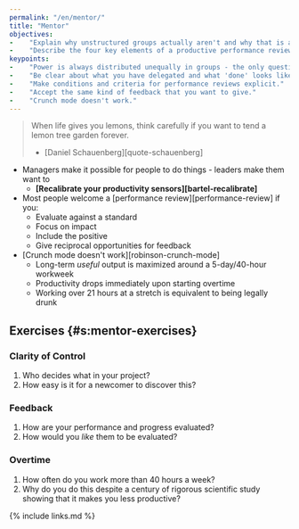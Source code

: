 ```yaml
---
permalink: "/en/mentor/"
title: "Mentor"
objectives:
-    "Explain why unstructured groups actually aren't and why that is a bad thing."
-    "Describe the four key elements of a productive performance review."
keypoints:
-    "Power is always distributed unequally in groups - the only question is whether that's explicit or not."
-    "Be clear about what you have delegated and what 'done' looks like."
-    "Make conditions and criteria for performance reviews explicit."
-    "Accept the same kind of feedback that you want to give."
-    "Crunch mode doesn't work."
---
```


> When life gives you lemons, think carefully if you want to tend a lemon tree garden forever.
>
> - [Daniel Schauenberg][quote-schauenberg]

-   Managers make it possible for people to do things - leaders make them want to
    -   **[Recalibrate your productivity sensors][bartel-recalibrate]**
-   Most people welcome a [performance review][performance-review] if you:
    -   Evaluate against a standard
    -   Focus on impact
    -   Include the positive
    -   Give reciprocal opportunities for feedback
-   [Crunch mode doesn't work][robinson-crunch-mode]
    -   Long-term *useful* output is maximized around a 5-day/40-hour workweek
    -   Productivity drops immediately upon starting overtime
    -   Working over 21 hours at a stretch is equivalent to being legally drunk

## Exercises {#s:mentor-exercises}

### Clarity of Control

1.  Who decides what in your project?
2.  How easy is it for a newcomer to discover this?

### Feedback

1.  How are your performance and progress evaluated?
2.  How would you *like* them to be evaluated?

### Overtime

1.  How often do you work more than 40 hours a week?
2.  Why do you do this despite a century of rigorous scientific study showing that it makes you less productive?

{% include links.md %}
